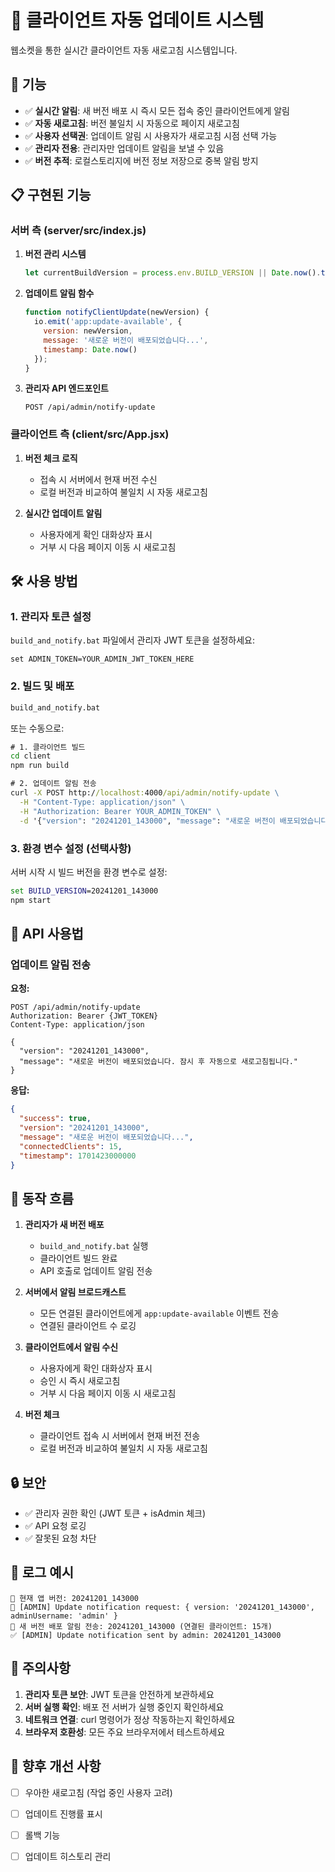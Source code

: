 # 🔄 클라이언트 자동 업데이트 시스템

웹소켓을 통한 실시간 클라이언트 자동 새로고침 시스템입니다.

## 🚀 기능

- ✅ **실시간 알림**: 새 버전 배포 시 즉시 모든 접속 중인 클라이언트에게 알림
- ✅ **자동 새로고침**: 버전 불일치 시 자동으로 페이지 새로고침
- ✅ **사용자 선택권**: 업데이트 알림 시 사용자가 새로고침 시점 선택 가능
- ✅ **관리자 전용**: 관리자만 업데이트 알림을 보낼 수 있음
- ✅ **버전 추적**: 로컬스토리지에 버전 정보 저장으로 중복 알림 방지

## 📋 구현된 기능

### 서버 측 (server/src/index.js)

1. **버전 관리 시스템**
   ```javascript
   let currentBuildVersion = process.env.BUILD_VERSION || Date.now().toString();
   ```

2. **업데이트 알림 함수**
   ```javascript
   function notifyClientUpdate(newVersion) {
     io.emit('app:update-available', { 
       version: newVersion,
       message: '새로운 버전이 배포되었습니다...',
       timestamp: Date.now()
     });
   }
   ```

3. **관리자 API 엔드포인트**
   ```
   POST /api/admin/notify-update
   ```

### 클라이언트 측 (client/src/App.jsx)

1. **버전 체크 로직**
   - 접속 시 서버에서 현재 버전 수신
   - 로컬 버전과 비교하여 불일치 시 자동 새로고침

2. **실시간 업데이트 알림**
   - 사용자에게 확인 대화상자 표시
   - 거부 시 다음 페이지 이동 시 새로고침

## 🛠️ 사용 방법

### 1. 관리자 토큰 설정

`build_and_notify.bat` 파일에서 관리자 JWT 토큰을 설정하세요:

```batch
set ADMIN_TOKEN=YOUR_ADMIN_JWT_TOKEN_HERE
```

### 2. 빌드 및 배포

```cmd
build_and_notify.bat
```

또는 수동으로:

```cmd
# 1. 클라이언트 빌드
cd client
npm run build

# 2. 업데이트 알림 전송
curl -X POST http://localhost:4000/api/admin/notify-update \
  -H "Content-Type: application/json" \
  -H "Authorization: Bearer YOUR_ADMIN_TOKEN" \
  -d '{"version": "20241201_143000", "message": "새로운 버전이 배포되었습니다."}'
```

### 3. 환경 변수 설정 (선택사항)

서버 시작 시 빌드 버전을 환경 변수로 설정:

```cmd
set BUILD_VERSION=20241201_143000
npm start
```

## 🔧 API 사용법

### 업데이트 알림 전송

**요청:**
```http
POST /api/admin/notify-update
Authorization: Bearer {JWT_TOKEN}
Content-Type: application/json

{
  "version": "20241201_143000",
  "message": "새로운 버전이 배포되었습니다. 잠시 후 자동으로 새로고침됩니다."
}
```

**응답:**
```json
{
  "success": true,
  "version": "20241201_143000",
  "message": "새로운 버전이 배포되었습니다...",
  "connectedClients": 15,
  "timestamp": 1701423000000
}
```

## 🎯 동작 흐름

1. **관리자가 새 버전 배포**
   - `build_and_notify.bat` 실행
   - 클라이언트 빌드 완료
   - API 호출로 업데이트 알림 전송

2. **서버에서 알림 브로드캐스트**
   - 모든 연결된 클라이언트에게 `app:update-available` 이벤트 전송
   - 연결된 클라이언트 수 로깅

3. **클라이언트에서 알림 수신**
   - 사용자에게 확인 대화상자 표시
   - 승인 시 즉시 새로고침
   - 거부 시 다음 페이지 이동 시 새로고침

4. **버전 체크**
   - 클라이언트 접속 시 서버에서 현재 버전 전송
   - 로컬 버전과 비교하여 불일치 시 자동 새로고침

## 🔒 보안

- ✅ 관리자 권한 확인 (JWT 토큰 + isAdmin 체크)
- ✅ API 요청 로깅
- ✅ 잘못된 요청 차단

## 📝 로그 예시

```
📱 현재 앱 버전: 20241201_143000
🔑 [ADMIN] Update notification request: { version: '20241201_143000', adminUsername: 'admin' }
📢 새 버전 배포 알림 전송: 20241201_143000 (연결된 클라이언트: 15개)
✅ [ADMIN] Update notification sent by admin: 20241201_143000
```

## 🚨 주의사항

1. **관리자 토큰 보안**: JWT 토큰을 안전하게 보관하세요
2. **서버 실행 확인**: 배포 전 서버가 실행 중인지 확인하세요
3. **네트워크 연결**: curl 명령어가 정상 작동하는지 확인하세요
4. **브라우저 호환성**: 모든 주요 브라우저에서 테스트하세요

## 🔄 향후 개선 사항

- [ ] 우아한 새로고침 (작업 중인 사용자 고려)
- [ ] 업데이트 진행률 표시
- [ ] 롤백 기능
- [ ] 업데이트 히스토리 관리

